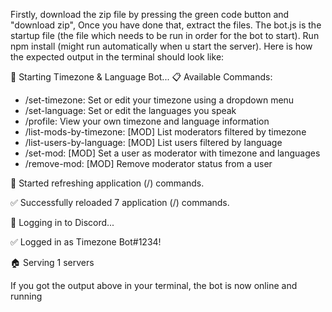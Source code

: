 Firstly, download the zip file by pressing the green code button and "download zip", Once you have done that, extract the files. The bot.js is the startup file (the file which needs to be run in order for the bot to start). Run npm install (might run automatically when u start the server). Here is how the expected output in the terminal should look like:

🚀 Starting Timezone & Language Bot...
📋 Available Commands:
   - /set-timezone: Set or edit your timezone using a dropdown menu
   - /set-language: Set or edit the languages you speak
   - /profile: View your own timezone and language information
   - /list-mods-by-timezone: [MOD] List moderators filtered by timezone
   - /list-users-by-language: [MOD] List users filtered by language
   - /set-mod: [MOD] Set a user as moderator with timezone and languages
   - /remove-mod: [MOD] Remove moderator status from a user

 🔄 Started refreshing application (/) commands.
 
 ✅ Successfully reloaded 7 application (/) commands.
 
 🔗 Logging in to Discord...
 
 ✅ Logged in as Timezone Bot#1234!
 
 🏠 Serving 1 servers


If you got the output above in your terminal, the bot is now online and running
